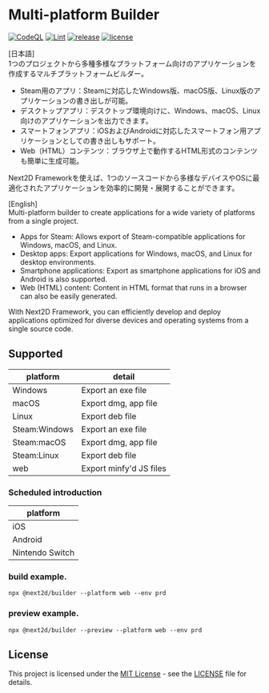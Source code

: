 Multi-platform Builder
=============

[![CodeQL](https://github.com/Next2D/builder/actions/workflows/codeql-analysis.yml/badge.svg?branch=main)](https://github.com/Next2D/builder/actions/workflows/codeql-analysis.yml)
[![Lint](https://github.com/Next2D/builder/actions/workflows/lint.yml/badge.svg?branch=main)](https://github.com/Next2D/builder/actions/workflows/lint.yml)
[![release](https://img.shields.io/github/v/release/Next2D/builder)](https://github.com/Next2D/builder/releases)
[![license](https://img.shields.io/github/license/Next2D/builder)](https://github.com/Next2D/builder/blob/main/LICENSE)

[日本語]\
1つのプロジェクトから多種多様なプラットフォーム向けのアプリケーションを作成するマルチプラットフォームビルダー。  

* Steam用のアプリ：Steamに対応したWindows版、macOS版、Linux版のアプリケーションの書き出しが可能。
* デスクトップアプリ：デスクトップ環境向けに、Windows、macOS、Linux向けのアプリケーションを出力できます。
* スマートフォンアプリ：iOSおよびAndroidに対応したスマートフォン用アプリケーションとしての書き出しもサポート。
* Web（HTML）コンテンツ：ブラウザ上で動作するHTML形式のコンテンツも簡単に生成可能。

Next2D Frameworkを使えば、1つのソースコードから多様なデバイスやOSに最適化されたアプリケーションを効率的に開発・展開することができます。

[English]\
Multi-platform builder to create applications for a wide variety of platforms from a single project.  

* Apps for Steam: Allows export of Steam-compatible applications for Windows, macOS, and Linux.
* Desktop apps: Export applications for Windows, macOS, and Linux for desktop environments.
* Smartphone applications: Export as smartphone applications for iOS and Android is also supported.
* Web (HTML) content: Content in HTML format that runs in a browser can also be easily generated.

With Next2D Framework, you can efficiently develop and deploy applications optimized for diverse devices and operating systems from a single source code.

## Supported

| platform        | detail                   |
|-----------------|--------------------------|
| Windows         | Export an exe file       |
| macOS           | Export dmg, app file     |
| Linux           | Export deb file          |
| Steam:Windows   | Export an exe file       |
| Steam:macOS     | Export dmg, app file     |
| Steam:Linux     | Export deb file          |
| web             | Export minfy'd JS files  |

### Scheduled introduction

| platform        | 
|-----------------|
| iOS             |
| Android         |
| Nintendo Switch |

### build example.

```linux
npx @next2d/builder --platform web --env prd
```

### preview example.

```linux
npx @next2d/builder --preview --platform web --env prd
```

## License
This project is licensed under the [MIT License](https://opensource.org/licenses/MIT) - see the [LICENSE](LICENSE) file for details.